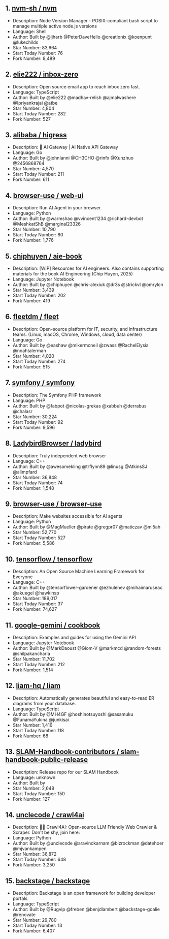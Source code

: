 ## 1. [nvm-sh / nvm](https://github.com/nvm-sh/nvm)
- Description: Node Version Manager - POSIX-compliant bash script to manage multiple active node.js versions
- Language: Shell
- Author: Built by @ljharb @PeterDaveHello @creationix @koenpunt @lukechilds
- Star Number: 83,664
- Start Today Number: 76
- Fork Number: 8,489

## 2. [elie222 / inbox-zero](https://github.com/elie222/inbox-zero)
- Description: Open source email app to reach inbox zero fast.
- Language: TypeScript
- Author: Built by @elie222 @madhav-relish @ajmalwashere @Ipriyankrajai @atbe
- Star Number: 4,804
- Start Today Number: 282
- Fork Number: 527

## 3. [alibaba / higress](https://github.com/alibaba/higress)
- Description: 🤖 AI Gateway | AI Native API Gateway
- Language: Go
- Author: Built by @johnlanni @CH3CHO @rinfx @Xunzhuo @2456868764
- Star Number: 4,570
- Start Today Number: 211
- Fork Number: 611

## 4. [browser-use / web-ui](https://github.com/browser-use/web-ui)
- Description: Run AI Agent in your browser.
- Language: Python
- Author: Built by @warmshao @vvincent1234 @richard-devbot @MeshkatShB @marginal23326
- Star Number: 10,790
- Start Today Number: 80
- Fork Number: 1,776

## 5. [chiphuyen / aie-book](https://github.com/chiphuyen/aie-book)
- Description: [WIP] Resources for AI engineers. Also contains supporting materials for the book AI Engineering (Chip Huyen, 2025)
- Language: Jupyter Notebook
- Author: Built by @chiphuyen @chris-alexiuk @dr3s @strickvl @omrylcn
- Star Number: 3,439
- Start Today Number: 202
- Fork Number: 419

## 6. [fleetdm / fleet](https://github.com/fleetdm/fleet)
- Description: Open-source platform for IT, security, and infrastructure teams. (Linux, macOS, Chrome, Windows, cloud, data center)
- Language: Go
- Author: Built by @eashaw @mikermcneil @zwass @RachelElysia @noahtalerman
- Star Number: 4,020
- Start Today Number: 274
- Fork Number: 515

## 7. [symfony / symfony](https://github.com/symfony/symfony)
- Description: The Symfony PHP framework
- Language: PHP
- Author: Built by @fabpot @nicolas-grekas @xabbuh @derrabus @chalasr
- Star Number: 30,224
- Start Today Number: 92
- Fork Number: 9,596

## 8. [LadybirdBrowser / ladybird](https://github.com/LadybirdBrowser/ladybird)
- Description: Truly independent web browser
- Language: C++
- Author: Built by @awesomekling @trflynn89 @linusg @AtkinsSJ @alimpfard
- Star Number: 36,848
- Start Today Number: 74
- Fork Number: 1,548

## 9. [browser-use / browser-use](https://github.com/browser-use/browser-use)
- Description: Make websites accessible for AI agents
- Language: Python
- Author: Built by @MagMueller @pirate @gregpr07 @maticzav @ml5ah
- Star Number: 52,770
- Start Today Number: 527
- Fork Number: 5,586

## 10. [tensorflow / tensorflow](https://github.com/tensorflow/tensorflow)
- Description: An Open Source Machine Learning Framework for Everyone
- Language: C++
- Author: Built by @tensorflower-gardener @ezhulenev @mihaimaruseac @akuegel @hawkinsp
- Star Number: 189,017
- Start Today Number: 37
- Fork Number: 74,627

## 11. [google-gemini / cookbook](https://github.com/google-gemini/cookbook)
- Description: Examples and guides for using the Gemini API
- Language: Jupyter Notebook
- Author: Built by @MarkDaoust @Giom-V @markmcd @random-forests @shilpakancharla
- Star Number: 11,702
- Start Today Number: 212
- Fork Number: 1,514

## 12. [liam-hq / liam](https://github.com/liam-hq/liam)
- Description: Automatically generates beautiful and easy-to-read ER diagrams from your database.
- Language: TypeScript
- Author: Built by @MH4GF @hoshinotsuyoshi @sasamuku @FunamaYukina @junkisai
- Star Number: 1,416
- Start Today Number: 118
- Fork Number: 68

## 13. [SLAM-Handbook-contributors / slam-handbook-public-release](https://github.com/SLAM-Handbook-contributors/slam-handbook-public-release)
- Description: Release repo for our SLAM Handbook
- Language: unknown
- Author: Built by
- Star Number: 2,648
- Start Today Number: 150
- Fork Number: 127

## 14. [unclecode / crawl4ai](https://github.com/unclecode/crawl4ai)
- Description: 🚀🤖 Crawl4AI: Open-source LLM Friendly Web Crawler & Scraper. Don't be shy, join here:
- Language: Python
- Author: Built by @unclecode @aravindkarnam @bizrockman @datehoer @mjvankampen
- Star Number: 36,872
- Start Today Number: 648
- Fork Number: 3,250

## 15. [backstage / backstage](https://github.com/backstage/backstage)
- Description: Backstage is an open framework for building developer portals
- Language: TypeScript
- Author: Built by @Rugvip @freben @benjdlambert @backstage-goalie @renovate
- Star Number: 29,780
- Start Today Number: 13
- Fork Number: 6,407